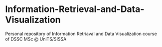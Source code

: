 # Information-Retrieval-and-Data-Visualization
Personal repository of Information Retriaval and Data Visualization course of DSSC MSc @ UniTS/SISSA

